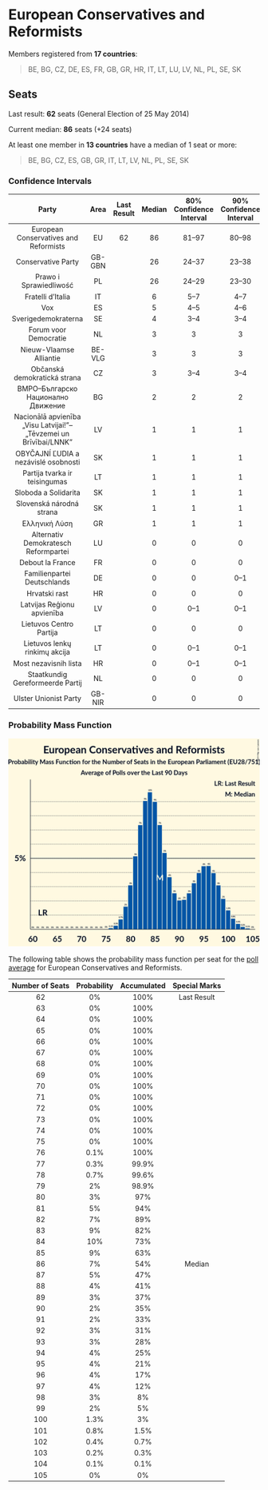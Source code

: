 # European Conservatives and Reformists

Members registered from **17 countries**:

> BE, BG, CZ, DE, ES, FR, GB, GR, HR, IT, LT, LU, LV, NL, PL, SE, SK

## Seats

Last result: **62** seats (General Election of 25 May 2014)

Current median: **86** seats (+24 seats)

At least one member in **13 countries** have a median of 1 seat or more:

> BE, BG, CZ, ES, GB, GR, IT, LT, LV, NL, PL, SE, SK

### Confidence Intervals

| Party | Area | Last Result | Median | 80% Confidence Interval | 90% Confidence Interval | 95% Confidence Interval | 99% Confidence Interval |
|:-----:|:----:|:-----------:|:------:|:-----------------------:|:-----------------------:|:-----------------------:|:-----------------------:|
| European Conservatives and Reformists | EU | 62 | 86 | 81–97 | 80–98 | 79–100 | 78–102 |
| Conservative Party | GB-GBN | | 26 | 24–37 | 23–38 | 23–38 | 23–39 |
| Prawo i Sprawiedliwość | PL | | 26 | 24–29 | 23–30 | 23–31 | 22–32 |
| Fratelli d’Italia | IT | | 6 | 5–7 | 4–7 | 4–8 | 4–8 |
| Vox | ES | | 5 | 4–5 | 4–6 | 4–6 | 3–6 |
| Sverigedemokraterna | SE | | 4 | 3–4 | 3–4 | 3–5 | 3–5 |
| Forum voor Democratie | NL | | 3 | 3 | 3 | 3 | 2–3 |
| Nieuw-Vlaamse Alliantie | BE-VLG | | 3 | 3 | 3 | 3 | 3 |
| Občanská demokratická strana | CZ | | 3 | 3–4 | 3–4 | 3–4 | 2–5 |
| ВМРО–Българско Национално Движение | BG | | 2 | 2 | 2 | 2 | 2 |
| Nacionālā apvienība „Visu Latvijai!”–„Tēvzemei un Brīvībai/LNNK” | LV | | 1 | 1 | 1 | 1 | 1 |
| OBYČAJNÍ ĽUDIA a nezávislé osobnosti | SK | | 1 | 1 | 1 | 0–1 | 0–1 |
| Partija tvarka ir teisingumas | LT | | 1 | 1 | 1 | 1–2 | 0–2 |
| Sloboda a Solidarita | SK | | 1 | 1 | 1 | 1 | 1–2 |
| Slovenská národná strana | SK | | 1 | 1 | 1 | 1 | 0–1 |
| Ελληνική Λύση | GR | | 1 | 1 | 1 | 1 | 1 |
| Alternativ Demokratesch Reformpartei | LU | | 0 | 0 | 0 | 0 | 0 |
| Debout la France | FR | | 0 | 0 | 0 | 0 | 0 |
| Familienpartei Deutschlands | DE | | 0 | 0 | 0–1 | 0–1 | 0–1 |
| Hrvatski rast | HR | | 0 | 0 | 0 | 0 | 0 |
| Latvijas Reģionu apvienība | LV | | 0 | 0–1 | 0–1 | 0–1 | 0–1 |
| Lietuvos Centro Partija | LT | | 0 | 0 | 0 | 0 | 0–1 |
| Lietuvos lenkų rinkimų akcija | LT | | 0 | 0–1 | 0–1 | 0–1 | 0–1 |
| Most nezavisnih lista | HR | | 0 | 0–1 | 0–1 | 0–1 | 0–1 |
| Staatkundig Gereformeerde Partij | NL | | 0 | 0 | 0 | 0 | 0 |
| Ulster Unionist Party | GB-NIR | | 0 | 0 | 0 | 0 | 0 |

### Probability Mass Function

![Graph with seats probability mass function not yet produced](average-2019-09-30-seats-pmf-europeanconservativesandreformists.png "Seats Probability Mass Function")

The following table shows the probability mass function per seat for the [poll average](average-2019-09-30.html) for European Conservatives and Reformists.

| Number of Seats | Probability | Accumulated | Special Marks |
|:---------------:|:-----------:|:-----------:|:-------------:|
| 62 | 0% | 100% | Last Result |
| 63 | 0% | 100% |  |
| 64 | 0% | 100% |  |
| 65 | 0% | 100% |  |
| 66 | 0% | 100% |  |
| 67 | 0% | 100% |  |
| 68 | 0% | 100% |  |
| 69 | 0% | 100% |  |
| 70 | 0% | 100% |  |
| 71 | 0% | 100% |  |
| 72 | 0% | 100% |  |
| 73 | 0% | 100% |  |
| 74 | 0% | 100% |  |
| 75 | 0% | 100% |  |
| 76 | 0.1% | 100% |  |
| 77 | 0.3% | 99.9% |  |
| 78 | 0.7% | 99.6% |  |
| 79 | 2% | 98.9% |  |
| 80 | 3% | 97% |  |
| 81 | 5% | 94% |  |
| 82 | 7% | 89% |  |
| 83 | 9% | 82% |  |
| 84 | 10% | 73% |  |
| 85 | 9% | 63% |  |
| 86 | 7% | 54% | Median |
| 87 | 5% | 47% |  |
| 88 | 4% | 41% |  |
| 89 | 3% | 37% |  |
| 90 | 2% | 35% |  |
| 91 | 2% | 33% |  |
| 92 | 3% | 31% |  |
| 93 | 3% | 28% |  |
| 94 | 4% | 25% |  |
| 95 | 4% | 21% |  |
| 96 | 4% | 17% |  |
| 97 | 4% | 12% |  |
| 98 | 3% | 8% |  |
| 99 | 2% | 5% |  |
| 100 | 1.3% | 3% |  |
| 101 | 0.8% | 1.5% |  |
| 102 | 0.4% | 0.7% |  |
| 103 | 0.2% | 0.3% |  |
| 104 | 0.1% | 0.1% |  |
| 105 | 0% | 0% |  |


